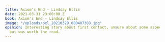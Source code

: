 ```yaml
---
title: Axiom's End - Lindsay Ellis
date: 2021-03-31 23:00:00 Z
book: Axiom's End - Lindsay Ellis
image: "/uploads/pxl_20210329_080407308.jpg"
opinion: Interesting story about first contact, unsure about some aspects of the story
  but was worth the read.
---
```


